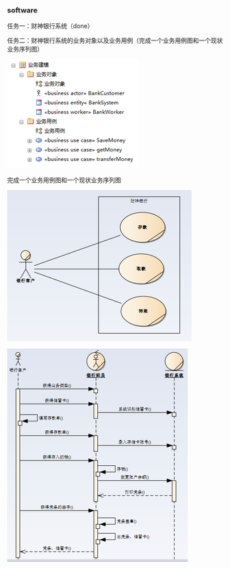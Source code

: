 ### software

任务一：财神银行系统（done）

任务二：财神银行系统的业务对象以及业务用例（完成一个业务用例图和一个现状业务序列图）

![](images/01.png)

完成一个业务用例图和一个现状业务序列图

![业务用例图](images/02.png)

![业务逻辑图](images/03.png)